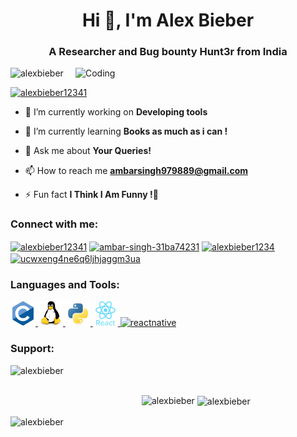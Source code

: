 <h1 align="center">Hi 👋, I'm Alex Bieber</h1>
<h3 align="center">A Researcher and Bug bounty Hunt3r from India</h3>
<img align="right" alt="Coding" width="400" src="https://c.tenor.com/5ry-200hErMAAAAd/hacker-hacker-man.gif"



<p align="left"> <img src="https://komarev.com/ghpvc/?username=alexbieber&label=Profile%20views&color=0e75b6&style=flat" alt="alexbieber" /> </p>

<p align="left"> <a href="https://twitter.com/alexbieber12341" target="blank"><img src="https://img.shields.io/twitter/follow/alexbieber12341?logo=twitter&style=for-the-badge" alt="alexbieber12341" /></a> </p>

- 🔭 I’m currently working on **Developing tools**

- 🌱 I’m currently learning **Books as much as i can !**

- 💬 Ask me about **Your Queries!**

- 📫 How to reach me **ambarsingh979889@gmail.com**

- ⚡ Fun fact **I Think I Am Funny !🔴**

<h3 align="left">Connect with me:</h3>
<p align="left">
<a href="https://twitter.com/alexbieber12341" target="blank"><img align="center" src="https://raw.githubusercontent.com/rahuldkjain/github-profile-readme-generator/master/src/images/icons/Social/twitter.svg" alt="alexbieber12341" height="30" width="40" /></a>
<a href="https://linkedin.com/in/ambar-singh-31ba74231" target="blank"><img align="center" src="https://raw.githubusercontent.com/rahuldkjain/github-profile-readme-generator/master/src/images/icons/Social/linked-in-alt.svg" alt="ambar-singh-31ba74231" height="30" width="40" /></a>
<a href="https://instagram.com/alexbieber1234" target="blank"><img align="center" src="https://raw.githubusercontent.com/rahuldkjain/github-profile-readme-generator/master/src/images/icons/Social/instagram.svg" alt="alexbieber1234" height="30" width="40" /></a>
<a href="https://www.youtube.com/c/ucwxeng4ne6q6ljhjaggm3ua" target="blank"><img align="center" src="https://raw.githubusercontent.com/rahuldkjain/github-profile-readme-generator/master/src/images/icons/Social/youtube.svg" alt="ucwxeng4ne6q6ljhjaggm3ua" height="30" width="40" /></a>
</p>

<h3 align="left">Languages and Tools:</h3>
<p align="left"> <a href="https://www.cprogramming.com/" target="_blank" rel="noreferrer"> <img src="https://raw.githubusercontent.com/devicons/devicon/master/icons/c/c-original.svg" alt="c" width="40" height="40"/> </a> <a href="https://www.linux.org/" target="_blank" rel="noreferrer"> <img src="https://raw.githubusercontent.com/devicons/devicon/master/icons/linux/linux-original.svg" alt="linux" width="40" height="40"/> </a> <a href="https://www.python.org" target="_blank" rel="noreferrer"> <img src="https://raw.githubusercontent.com/devicons/devicon/master/icons/python/python-original.svg" alt="python" width="40" height="40"/> </a> <a href="https://reactjs.org/" target="_blank" rel="noreferrer"> <img src="https://raw.githubusercontent.com/devicons/devicon/master/icons/react/react-original-wordmark.svg" alt="react" width="40" height="40"/> </a> <a href="https://reactnative.dev/" target="_blank" rel="noreferrer"> <img src="https://reactnative.dev/img/header_logo.svg" alt="reactnative" width="40" height="40"/> </a> </p>

<h3 align="left">Support:</h3>
<p><a href="https://www.buymeacoffee.com/alexbieber"> <img align="left" src="https://cdn.buymeacoffee.com/buttons/v2/default-yellow.png" height="50" width="210" alt="alexbieber" /></a></p><br><br>

<p><img align="left" src="https://github-readme-stats.vercel.app/api/top-langs?username=alexbieber&show_icons=true&locale=en&layout=compact" alt="alexbieber" /></p>

<p>&nbsp;<img align="center" src="https://github-readme-stats.vercel.app/api?username=alexbieber&show_icons=true&locale=en" alt="alexbieber" /></p>

<p><img align="center" src="https://github-readme-streak-stats.herokuapp.com/?user=alexbieber&" alt="alexbieber" /></p>
